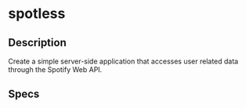 # spotless

## Description
Create a simple server-side application that accesses user related data through the Spotify Web API.

## Specs



